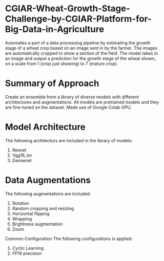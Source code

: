 # CGIAR-Wheat-Growth-Stage-Challenge-by-CGIAR-Platform-for-Big-Data-in-Agriculture
Automates a part of a data processing pipeline by  estimating the growth stage of a wheat crop based on an image sent in by the farmer. The images are automatically cropped to show a section of the field. The model takes in an image and output a prediction for the growth stage of the wheat shown, on a scale from 1 (crop just showing) to 7 (mature crop).


# Summary of Approach
Create an ensemble from a library of diverse models with different architectures and augmentations. All models are pretrained models and they are fine-tuned on the dataset. Made use of Google Colab GPU.


# Model Architecture

The following architecturs are included in the library of models:

1. Resnet
2. Vgg16_bn
3. Densenet

# Data Augmentations
The following augmentations are included:

1. Rotation
2. Random cropping and resizing
3. Horizontal flipping
4. Wrapping
5. Brightness augmentation
6. Zoom

Common Configuration
The following configurations is applied:

1. Cyclic Learning
2. FP16 precision

